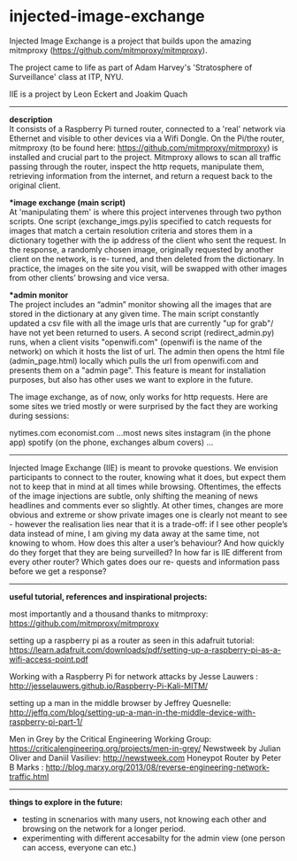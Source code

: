 # injected-image-exchange

Injected Image Exchange is a project that builds upon the amazing mitmproxy (https://github.com/mitmproxy/mitmproxy).

The project came to life as part of Adam Harvey's 'Stratosphere of Surveillance' class at ITP, NYU. 

IIE is a project by Leon Eckert and Joakim Quach

---

<b>description</b><br>
It consists of a Raspberry Pi turned router, connected to a 'real' network via Ethernet and visible to other devices via a Wifi Dongle. On the Pi/the router, mitmproxy (to be found here: https://github.com/mitmproxy/mitmproxy) is installed and crucial part to the project. Mitmproxy allows to scan all traffic passing through the router, inspect the http requets, manipulate them, retrieving information from the internet, and return a request back to the original client. 

<b>*image exchange (main script)</b><br>
At 'manipulating them' is where this project intervenes through two python scripts. One script (exchange_imgs.py)is specified to catch requests for images that match a certain resolution criteria and stores them in
a dictionary together with the ip address of the client who sent the request.
In the response, a randomly chosen image, originally requested by another client on the network, is re- turned, and then deleted from the dictionary.
In practice, the images on the site you visit, will be swapped with other images from other clients’ browsing and vice versa. 

<b>*admin monitor</b><br>
The project includes an “admin” monitor showing all the images that are stored in the dictionary at any given time. The main script constantly updated a csv file with all the image urls that are currently "up for grab"/ have not yet been returned to users. A second script (redirect_admin.py) runs, when a client visits "openwifi.com" (openwifi is the name of the network) on which it hosts the list of url. The admin then opens the html file (admin_page.html) locally which pulls the url from openwifi.com and presents them on a "admin page". This feature is meant for installation purposes, but also has other uses we want to explore in the future. 

The image exchange, as of now, only works for http requests. Here are some sites we tried mostly or were surprised by the fact they are working during sessions:

nytimes.com
economist.com
...most news sites
instagram (in the phone app)
spotify (on the phone, exchanges album covers)
...

---

Injected Image Exchange (IIE) is meant to provoke questions. We envision participants to connect to the router, knowing what it does, but expect them not to keep that in mind at all times while browsing.
Oftentimes, the effects of the image injections are subtle, only shifting the meaning of news headlines and comments ever so slightly. At other times, changes are more obvious and extreme or show private images one is clearly not meant to see - however the realisation lies near that it is a trade-off: if I see other people’s data instead of mine, I am giving my data away at the same time, not knowing to whom.
How does this alter a user’s behaviour? And how quickly do they forget that they are being surveilled? In how far is IIE different from every other router? Which gates does our re- quests and information pass before we get a response?

---
<b>useful tutorial, references and inspirational projects:</b>

most importantly and a thousand thanks to mitmproxy: https://github.com/mitmproxy/mitmproxy

setting up a raspberry pi as a router as seen in this adafruit tutorial: https://learn.adafruit.com/downloads/pdf/setting-up-a-raspberry-pi-as-a-wifi-access-point.pdf

Working with a Raspberry Pi for network attacks by Jesse Lauwers : http://jesselauwers.github.io/Raspberry-Pi-Kali-MITM/

setting up a man in the middle browser by Jeffrey Quesnelle: http://jeffq.com/blog/setting-up-a-man-in-the-middle-device-with-raspberry-pi-part-1/

Men in Grey by the Critical Engineering Working Group: https://criticalengineering.org/projects/men-in-grey/
Newstweek by Julian Oliver and Daniil Vasiliev: http://newstweek.com
Honeypot Router by Peter B Marks : http://blog.marxy.org/2013/08/reverse-engineering-network-traffic.html


----



<b>things to explore in the future:</b>

- testing in scnenarios with many users, not knowing each other and browsing on the network for a longer period.
- experimenting with different accesabilty for the admin view (one person can access, everyone can etc.)



